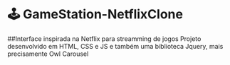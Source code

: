 # 🕹️ GameStation-NetflixClone
##Interface inspirada na Netflix para streamming de jogos
Projeto desenvolvido em HTML, CSS e JS e também uma biblioteca Jquery, mais precisamente Owl Carousel
